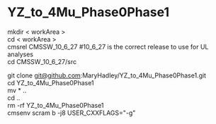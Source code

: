 # YZ_to_4Mu_Phase0Phase1


mkdir < workArea >  
cd < workArea >  
cmsrel CMSSW_10_6_27 #10_6_27 is the correct release to use for UL analyses    
cd CMSSW_10_6_27/src  
  
git clone git@github.com:MaryHadley/YZ_to_4Mu_Phase0Phase1.git  
cd YZ_to_4Mu_Phase0Phase1  
mv * ..  
cd ..  
rm -rf YZ_to_4Mu_Phase0Phase1  
cmsenv
scram b -j8 USER_CXXFLAGS="-g"  

